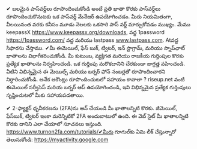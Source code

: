 


✔ బలమైన పాస్‌వర్డ్‌లు రూపొందించుకోండి అంటే ప్రతి ఖాతా కొరకు పాస్‌వర్డ్‌లు రూపొందించుకొనుటకు ఒక పాస్‌వర్డ్ మేనేజర్ ఉపయోగించడం. మీరు నియమితంగా, వీలయినంత వరకు కనీసం మూడు నెలలకు ఒకసారి పాస్ వర్డ్ మార్చుకోవడం ముఖ్యం. మేము  keepassX  https://www.keepassx.org/downloads, వద్ద 1password  https://1password.com/ వద్ద మరియు  lastpass www.lastpass.com. Atవద్ద సిఫారసు చేస్తాము. ✔మీ ఈమెయిల్, ఫేస్ బుక్, ట్విటర్, ఇన్ స్టాగ్రామ్, మరియు స్నాప్‌ఛాట్ ఖాతాలను విభాగీకరించుకోండి. మీ కుటుంబ, వ్యక్తిగత మరియు రాజకీయ గుర్తింపుల కొరకు ప్రత్యేక ఖాతాలను నిర్వహించండి. ఒక గుర్తింపు మరొకదానిని చేరకుండా జాగ్రత్త వహించండి. వీటిని విభిన్నమైన ఈ మెయిల్స్ మరియు బర్నర్ ఫోన్ నంబర్లతో రూపొందించారని నిర్ధారించుకోండి. అనేక అకౌంట్లు రూపొందించుటలో సహాయం కావాలా ? riseup.net వంటి ఈమెయిల్ సర్వీసెస్ మరియ బర్నర్ ఆప్ ఉపయోగించండి, ఇవి విభిన్నమైన ప్రత్యేక గుర్తింపులు సృష్టించుటలో మీకు సహాయపడతాయి.

✔  2-ఫ్యాక్టర్ ధృవీకరణను (2FA)ను ఆన్ చేయండి మీ ఖాతాలన్నిటి కొరకు. జీమెయిల్, ఫేస్‌బుక్, ట్విటర్ ఇంకా మరెన్నిటికో 2FA అందుబాటులో ఉంది. ఈ వెబ్ సైట్ మీ ఖాతాలన్నిటి కొరకు దానిని ఎలా చేయాలో సూచనలు ఇస్తుంది. https://www.turnon2fa.com/tutorials/✔మీరు గూగుల్‌కు ఏమి లీక్ చేస్తున్నారో తెలుసుకోండి: https://myactivity.google.com